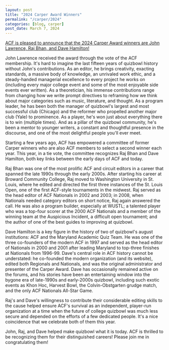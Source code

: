 ```yaml
---
layout: post
title: "2024 Carper Award Winners"
permalink: "/carper/2024"
categories: [blog, carper]
post_date: March 7, 2024
---
```


[ACF is pleased to announce that the 2024 Carper Award winners are John Lawrence, Raj Bhan, and Dave Hamilton!](https://hsquizbowl.org/forums/viewtopic.php?t=27846)

John Lawrence received the award through the vote of the ACF membership. It's hard to imagine the last fifteen years of quizbowl history without John's contributions. As an editor, he brings creativity, exacting standards, a massive body of knowledge, an unrivaled work ethic, and a steady-handed managerial excellence to every project he works on (including every major college event and some of the most enjoyable side events ever written). As a theoretician, his immense contributions range from changing how we write prompt directives to reframing how we think about major categories such as music, literature, and thought. As a program leader, he has been both the manager of quizbowl's largest and most successful club (Chicago) and the reformer who propelled another major club (Yale) to prominence. As a player, he's won just about everything there is to win (multiple times). And as a pillar of the quizbowl community, he's been a mentor to younger writers, a constant and thoughtful presence in the discourse, and one of the most delightful people you'll ever meet.

Starting a few years ago, ACF has empowered a committee of former Carper winners who are also ACF members to select a second winner each year. This year, in a tie vote, the committee recognizes Raj Bhan and Dave Hamilton, both key links between the early days of ACF and today.

Raj Bhan was one of the most prolific ACF and circuit editors in a career that spanned the late 1990s through the early 2000s. After starting his career at Broward Community College, Raj moved to Washington University in St. Louis, where he edited and directed the first three instances of the St. Louis Open, one of the first ACF-style tournaments in the midwest. Raj served as the head editor of ACF Nationals in 2002 and 2003; in 2008, when Nationals needed category editors on short notice, Raj again answered the call. He was also a program builder, especially at WUSTL; a talented player who was a top-four scorer at the 2000 ACF Nationals and a member of the winning team at the Auspicious Incident, a difficult open tournament; and the author of one of the best guides to improving at quizbowl.

Dave Hamilton is a key figure in the history of two of quizbowl's august institutions: ACF and the Maryland Academic Quiz Team. He was one of the three co-founders of the modern ACF in 1997 and served as the head editor of Nationals in 2000 and 2001 after leading Maryland to top-three finishes at Nationals from 1996-99. Dave's central role in ACF history cannot be understated: he co-founded the modern organization (and its website), edited both Regionals and Nationals, and was the original administrator and presenter of the Carper Award. Dave has occasionally remained active on the forums, and his stories have been an entertaining window into the bygone era of late-1990s and early-2000s quizbowl, including such exotic events as Khon Hoc, Harvest Bowl, the Colvin-Obstgarten grudge match, and the only ACF Nationals All-Star Game.

Raj's and Dave's willingness to contribute their considerable editing skills to the cause helped ensure ACF's survival as an independent, player-run organization at a time when the future of college quizbowl was much less secure and depended on the efforts of a few dedicated people. It's a nice coincidence that we celebrate both of them this year.

John, Raj, and Dave helped make quizbowl what it is today. ACF is thrilled to be recognizing them for their distinguished careers! Please join me in congratulating them!

